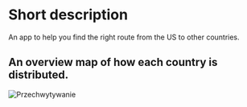 # Short description

An app to help you find the right route from the US to other countries.

## An overview map of how each country is distributed.

![Przechwytywanie](https://user-images.githubusercontent.com/44048571/143138395-b5c5b630-9724-4afe-856e-47751cb18dbf.PNG)
